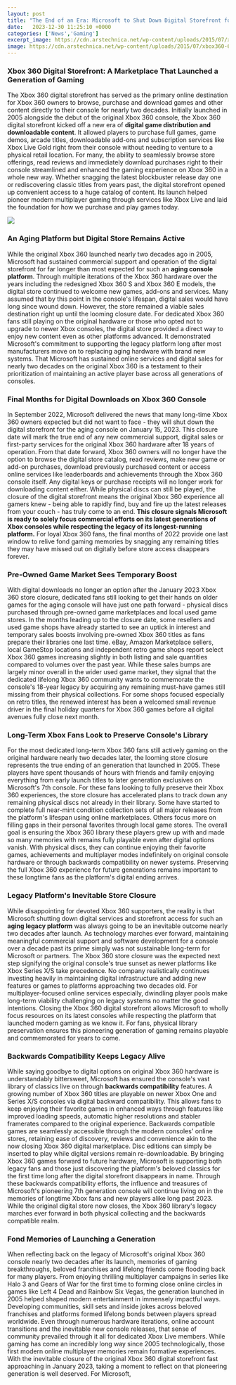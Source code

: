 ```yaml
---
layout: post
title: "The End of an Era: Microsoft to Shut Down Digital Storefront for Original Xbox 360 Console"
date:   2023-12-30 11:25:10 +0000
categories: ['News','Gaming']
excerpt_image: https://cdn.arstechnica.net/wp-content/uploads/2015/07/xbox360-640x215.jpg
image: https://cdn.arstechnica.net/wp-content/uploads/2015/07/xbox360-640x215.jpg
---
```


### **Xbox 360 Digital Storefront: A Marketplace That Launched a Generation of Gaming**
The Xbox 360 digital storefront has served as the primary online destination for Xbox 360 owners to browse, purchase and download games and other content directly to their console for nearly two decades. Initially launched in 2005 alongside the debut of the original Xbox 360 console, the Xbox 360 digital storefront kicked off a new era of **digital game distribution and downloadable content**. It allowed players to purchase full games, game demos, arcade titles, downloadable add-ons and subscription services like Xbox Live Gold right from their console without needing to venture to a physical retail location. 
For many, the ability to seamlessly browse store offerings, read reviews and immediately download purchases right to their console streamlined and enhanced the gaming experience on Xbox 360 in a whole new way. Whether snagging the latest blockbuster release day one or rediscovering classic titles from years past, the digital storefront opened up convenient access to a huge catalog of content. Its launch helped pioneer modern multiplayer gaming through services like Xbox Live and laid the foundation for how we purchase and play games today.

![](https://cdn.arstechnica.net/wp-content/uploads/2015/07/xbox360-640x215.jpg)
### **An Aging Platform but Digital Store Remains Active** 
While the original Xbox 360 launched nearly two decades ago in 2005, Microsoft had sustained commercial support and operation of the digital storefront for far longer than most expected for such an **aging console platform**. Through multiple iterations of the Xbox 360 hardware over the years including the redesigned Xbox 360 S and Xbox 360 E models, the digital store continued to welcome new games, add-ons and services. Many assumed that by this point in the console's lifespan, digital sales would have long since wound down. However, the store remained a viable sales destination right up until the looming closure date.
For dedicated Xbox 360 fans still playing on the original hardware or those who opted not to upgrade to newer Xbox consoles, the digital store provided a direct way to enjoy new content even as other platforms advanced. It demonstrated Microsoft's commitment to supporting the legacy platform long after most manufacturers move on to replacing aging hardware with brand new systems. That Microsoft has sustained online services and digital sales for nearly two decades on the original Xbox 360 is a testament to their prioritization of maintaining an active player base across all generations of consoles.
### **Final Months for Digital Downloads on Xbox 360 Console**
In September 2022, Microsoft delivered the news that many long-time Xbox 360 owners expected but did not want to face - they will shut down the digital storefront for the aging console on January 15, 2023. This closure date will mark the true end of any new commercial support, digital sales or first-party services for the original Xbox 360 hardware after 18 years of operation. 
From that date forward, Xbox 360 owners will no longer have the option to browse the digital store catalog, read reviews, make new game or add-on purchases, download previously purchased content or access online services like leaderboards and achievements through the Xbox 360 console itself. Any digital keys or purchase receipts will no longer work for downloading content either. While physical discs can still be played, the closure of the digital storefront means the original Xbox 360 experience all gamers knew - being able to rapidly find, buy and fire up the latest releases from your couch - has truly come to an end.
**This closure signals Microsoft is ready to solely focus commercial efforts on its latest generations of Xbox consoles while respecting the legacy of its longest-running platform.** For loyal Xbox 360 fans, the final months of 2022 provide one last window to relive fond gaming memories by snagging any remaining titles they may have missed out on digitally before store access disappears forever.
### **Pre-Owned Game Market Sees Temporary Boost** 
With digital downloads no longer an option after the January 2023 Xbox 360 store closure, dedicated fans still looking to get their hands on older games for the aging console will have just one path forward - physical discs purchased through pre-owned game marketplaces and local used game stores. 
In the months leading up to the closure date, some resellers and used game shops have already started to see an uptick in interest and temporary sales boosts involving pre-owned Xbox 360 titles as fans prepare their libraries one last time. eBay, Amazon Marketplace sellers, local GameStop locations and independent retro game shops report select Xbox 360 games increasing slightly in both listing and sale quantities compared to volumes over the past year.
While these sales bumps are largely minor overall in the wider used game market, they signal that the dedicated lifelong Xbox 360 community wants to commemorate the console's 18-year legacy by acquiring any remaining must-have games still missing from their physical collections. For some shops focused especially on retro titles, the renewed interest has been a welcomed small revenue driver in the final holiday quarters for Xbox 360 games before all digital avenues fully close next month.
### **Long-Term Xbox Fans Look to Preserve Console's Library**  
For the most dedicated long-term Xbox 360 fans still actively gaming on the original hardware nearly two decades later, the looming store closure represents the true ending of an generation that launched in 2005. These players have spent thousands of hours with friends and family enjoying everything from early launch titles to later generation exclusives on Microsoft's 7th console. 
For these fans looking to fully preserve their Xbox 360 experiences, the store closure has accelerated plans to track down any remaining physical discs not already in their library. Some have started to complete full near-mint condition collection sets of all major releases from the platform's lifespan using online marketplaces. Others focus more on filling gaps in their personal favorites through local game stores. 
The overall goal is ensuring the Xbox 360 library these players grew up with and made so many memories with remains fully playable even after digital options vanish. With physical discs, they can continue enjoying their favorite games, achievements and multiplayer modes indefinitely on original console hardware or through backwards compatibility on newer systems. Preserving the full Xbox 360 experience for future generations remains important to these longtime fans as the platform's digital ending arrives.
### **Legacy Platform's Inevitable Store Closure**
While disappointing for devoted Xbox 360 supporters, the reality is that Microsoft shutting down digital services and storefront access for such an **aging legacy platform** was always going to be an inevitable outcome nearly two decades after launch. As technology marches ever forward, maintaining meaningful commercial support and software development for a console over a decade past its prime simply was not sustainable long-term for Microsoft or partners.
The Xbox 360 store closure was the expected next step signifying the original console's true sunset as newer platforms like Xbox Series X/S take precedence. No company realistically continues investing heavily in maintaining digital infrastructure and adding new features or games to platforms approaching two decades old. For multiplayer-focused online services especially, dwindling player pools make long-term viability challenging on legacy systems no matter the good intentions. 
Closing the Xbox 360 digital storefront allows Microsoft to wholly focus resources on its latest consoles while respecting the platform that launched modern gaming as we know it. For fans, physical library preservation ensures this pioneering generation of gaming remains playable and commemorated for years to come.
### **Backwards Compatibility Keeps Legacy Alive**
While saying goodbye to digital options on original Xbox 360 hardware is understandably bittersweet, Microsoft has ensured the console's vast library of classics live on through **backwards compatibility** features. A growing number of Xbox 360 titles are playable on newer Xbox One and Series X/S consoles via digital backward compatibility. This allows fans to keep enjoying their favorite games in enhanced ways through features like improved loading speeds, automatic higher resolutions and stabler framerates compared to the original experience.
Backwards compatible games are seamlessly accessible through the modern consoles' online stores, retaining ease of discovery, reviews and convenience akin to the now closing Xbox 360 digital marketplace. Disc editions can simply be inserted to play while digital versions remain re-downloadable. By bringing Xbox 360 games forward to future hardware, Microsoft is supporting both legacy fans and those just discovering the platform's beloved classics for the first time long after the digital storefront disappears in name.
Through these backwards compatibility efforts, the influence and treasures of Microsoft's pioneering 7th generation console will continue living on in the memories of longtime Xbox fans and new players alike long past 2023. While the original digital store now closes, the Xbox 360 library's legacy marches ever forward in both physical collecting and the backwards compatible realm.
### **Fond Memories of Launching a Generation**
When reflecting back on the legacy of Microsoft's original Xbox 360 console nearly two decades after its launch, memories of gaming breakthroughs, beloved franchises and lifelong friends come flooding back for many players. From enjoying thrilling multiplayer campaigns in series like Halo 3 and Gears of War for the first time to forming close online circles in games like Left 4 Dead and Rainbow Six Vegas, the generation launched in 2005 helped shaped modern entertainment in immensely impactful ways.  
Developing communities, skill sets and inside jokes across beloved franchises and platforms formed lifelong bonds between players spread worldwide. Even through numerous hardware iterations, online account transitions and the inevitable new console releases, that sense of community prevailed through it all for dedicated Xbox Live members. While gaming has come an incredibly long way since 2005 technologically, those first modern online multiplayer memories remain formative experiences.
With the inevitable closure of the original Xbox 360 digital storefront fast approaching in January 2023, taking a moment to reflect on that pioneering generation is well deserved. For Microsoft,